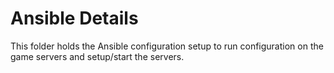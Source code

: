 # Ansible Details
This folder holds the Ansible configuration setup to run configuration on the game servers and setup/start the servers.